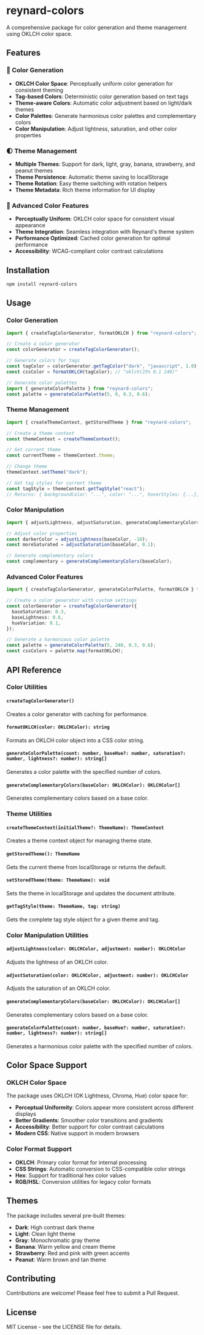# reynard-colors

A comprehensive package for color generation and theme management using OKLCH color space.

## Features

### 🎨 Color Generation

- **OKLCH Color Space**: Perceptually uniform color generation for consistent theming
- **Tag-based Colors**: Deterministic color generation based on text tags
- **Theme-aware Colors**: Automatic color adjustment based on light/dark themes
- **Color Palettes**: Generate harmonious color palettes and complementary colors
- **Color Manipulation**: Adjust lightness, saturation, and other color properties

### 🌓 Theme Management

- **Multiple Themes**: Support for dark, light, gray, banana, strawberry, and peanut themes
- **Theme Persistence**: Automatic theme saving to localStorage
- **Theme Rotation**: Easy theme switching with rotation helpers
- **Theme Metadata**: Rich theme information for UI display

### 🎨 Advanced Color Features

- **Perceptually Uniform**: OKLCH color space for consistent visual appearance
- **Theme Integration**: Seamless integration with Reynard's theme system
- **Performance Optimized**: Cached color generation for optimal performance
- **Accessibility**: WCAG-compliant color contrast calculations

## Installation

```bash
npm install reynard-colors
```

## Usage

### Color Generation

```typescript
import { createTagColorGenerator, formatOKLCH } from "reynard-colors";

// Create a color generator
const colorGenerator = createTagColorGenerator();

// Generate colors for tags
const tagColor = colorGenerator.getTagColor("dark", "javascript", 1.0);
const cssColor = formatOKLCH(tagColor); // "oklch(25% 0.1 240)"

// Generate color palettes
import { generateColorPalette } from "reynard-colors";
const palette = generateColorPalette(5, 0, 0.3, 0.6);
```

### Theme Management

```typescript
import { createThemeContext, getStoredTheme } from "reynard-colors";

// Create a theme context
const themeContext = createThemeContext();

// Get current theme
const currentTheme = themeContext.theme;

// Change theme
themeContext.setTheme("dark");

// Get tag styles for current theme
const tagStyle = themeContext.getTagStyle("react");
// Returns: { backgroundColor: "...", color: "...", hoverStyles: {...}, animation: "..." }
```

### Color Manipulation

```typescript
import { adjustLightness, adjustSaturation, generateComplementaryColors } from "reynard-colors";

// Adjust color properties
const darkerColor = adjustLightness(baseColor, -10);
const moreSaturated = adjustSaturation(baseColor, 0.1);

// Generate complementary colors
const complementary = generateComplementaryColors(baseColor);
```

### Advanced Color Features

```typescript
import { createTagColorGenerator, generateColorPalette, formatOKLCH } from "reynard-colors";

// Create a color generator with custom settings
const colorGenerator = createTagColorGenerator({
  baseSaturation: 0.3,
  baseLightness: 0.6,
  hueVariation: 0.1,
});

// Generate a harmonious color palette
const palette = generateColorPalette(5, 240, 0.3, 0.6);
const cssColors = palette.map(formatOKLCH);
```

## API Reference

### Color Utilities

#### `createTagColorGenerator()`

Creates a color generator with caching for performance.

#### `formatOKLCH(color: OKLCHColor): string`

Formats an OKLCH color object into a CSS color string.

#### `generateColorPalette(count: number, baseHue?: number, saturation?: number, lightness?: number): string[]`

Generates a color palette with the specified number of colors.

#### `generateComplementaryColors(baseColor: OKLCHColor): OKLCHColor[]`

Generates complementary colors based on a base color.

### Theme Utilities

#### `createThemeContext(initialTheme?: ThemeName): ThemeContext`

Creates a theme context object for managing theme state.

#### `getStoredTheme(): ThemeName`

Gets the current theme from localStorage or returns the default.

#### `setStoredTheme(theme: ThemeName): void`

Sets the theme in localStorage and updates the document attribute.

#### `getTagStyle(theme: ThemeName, tag: string)`

Gets the complete tag style object for a given theme and tag.

### Color Manipulation Utilities

#### `adjustLightness(color: OKLCHColor, adjustment: number): OKLCHColor`

Adjusts the lightness of an OKLCH color.

#### `adjustSaturation(color: OKLCHColor, adjustment: number): OKLCHColor`

Adjusts the saturation of an OKLCH color.

#### `generateComplementaryColors(baseColor: OKLCHColor): OKLCHColor[]`

Generates complementary colors based on a base color.

#### `generateColorPalette(count: number, baseHue?: number, saturation?: number, lightness?: number): string[]`

Generates a harmonious color palette with the specified number of colors.

## Color Space Support

### OKLCH Color Space

The package uses OKLCH (OK Lightness, Chroma, Hue) color space for:

- **Perceptual Uniformity**: Colors appear more consistent across different displays
- **Better Gradients**: Smoother color transitions and gradients
- **Accessibility**: Better support for color contrast calculations
- **Modern CSS**: Native support in modern browsers

### Color Format Support

- **OKLCH**: Primary color format for internal processing
- **CSS Strings**: Automatic conversion to CSS-compatible color strings
- **Hex**: Support for traditional hex color values
- **RGB/HSL**: Conversion utilities for legacy color formats

## Themes

The package includes several pre-built themes:

- **Dark**: High contrast dark theme
- **Light**: Clean light theme
- **Gray**: Monochromatic gray theme
- **Banana**: Warm yellow and cream theme
- **Strawberry**: Red and pink with green accents
- **Peanut**: Warm brown and tan theme

## Contributing

Contributions are welcome! Please feel free to submit a Pull Request.

## License

MIT License - see the LICENSE file for details.

